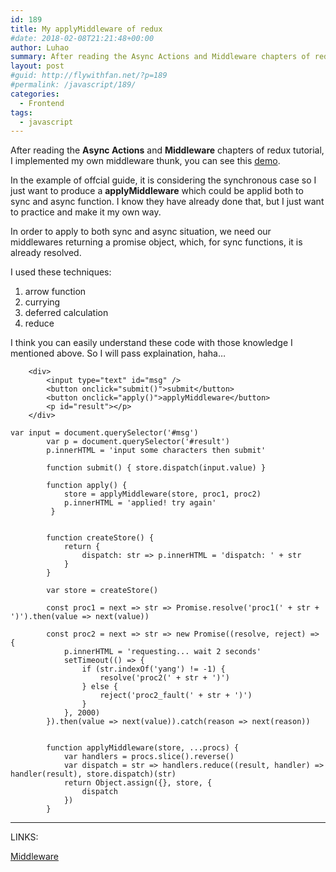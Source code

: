 ```yaml
---
id: 189
title: My applyMiddleware of redux
#date: 2018-02-08T21:21:48+00:00
author: Luhao
summary: After reading the Async Actions and Middleware chapters of redux tutorial, I implemented my own middleware thunk...
layout: post
#guid: http://flywithfan.net/?p=189
#permalink: /javascript/189/
categories:
  - Frontend
tags:
  - javascript
---
```


After reading the **Async Actions** and **Middleware** chapters of redux tutorial, I implemented my own middleware thunk, you can see this [demo](/assets/demo/middleware.html).

In the example of offcial guide, it is considering the synchronous case so I just want to produce a **applyMiddleware** which could be applid both to sync and async function. I know they have already done that, but I just want to practice and make it my own way.

In order to apply to both sync and async situation, we need our middlewares returning a promise object, which, for sync functions, it is already resolved.

I used these techniques:

1. arrow function
2. currying
3. deferred calculation
4. reduce

I think you can easily understand these code with those knowledge I mentioned above. So I will pass explaination, haha&#8230;

<pre class="line-numbers prism-highlight" data-start="1"><code class="language-html">    &lt;div&gt;
        &lt;input type="text" id="msg" /&gt;
        &lt;button onclick="submit()"&gt;submit&lt;/button&gt;
        &lt;button onclick="apply()"&gt;applyMiddleware&lt;/button&gt;
        &lt;p id="result"&gt;&lt;/p&gt;
    &lt;/div&gt;
</code></pre>

<pre class="line-numbers prism-highlight" data-start="1"><code class="language-javascript">var input = document.querySelector('#msg')
        var p = document.querySelector('#result')
        p.innerHTML = 'input some characters then submit'

        function submit() { store.dispatch(input.value) }

        function apply() { 
            store = applyMiddleware(store, proc1, proc2)
            p.innerHTML = 'applied! try again'
         }


        function createStore() {
            return {
                dispatch: str =&gt; p.innerHTML = 'dispatch: ' + str
            }
        }

        var store = createStore()

        const proc1 = next =&gt; str =&gt; Promise.resolve('proc1(' + str + ')').then(value =&gt; next(value))

        const proc2 = next =&gt; str =&gt; new Promise((resolve, reject) =&gt; {
            p.innerHTML = 'requesting... wait 2 seconds'
            setTimeout(() =&gt; {
                if (str.indexOf('yang') != -1) {
                    resolve('proc2(' + str + ')')
                } else {
                    reject('proc2_fault(' + str + ')')
                }
            }, 2000)
        }).then(value =&gt; next(value)).catch(reason =&gt; next(reason))


        function applyMiddleware(store, ...procs) {
            var handlers = procs.slice().reverse()
            var dispatch = str =&gt; handlers.reduce((result, handler) =&gt; handler(result), store.dispatch)(str)
            return Object.assign({}, store, {
                dispatch
            })
        }
</code></pre>

---

LINKS:

[Middleware](https://redux.js.org/docs/advanced/Middleware.html)
